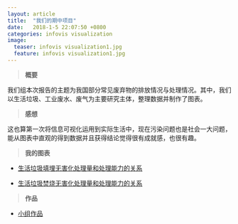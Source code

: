 ```yaml
---
layout: article
title:  "我们的期中项目"
date:   2018-1-5 22:07:50 +0800
categories: infovis visualization
image:
  teaser: infovis visualization1.jpg
  feature: infovis visualization1.jpg
---
```


> **概要**

我们组本次报告的主题为我国部分常见废弃物的排放情况与处理情况。其中，我们以生活垃圾、工业废水、废气为主要研究主体，整理数据并制作了图表。


> **感想**

这也算第一次将信息可视化运用到实际生活中，现在污染问题也是社会一大问题，能从图表中直观的得到数据并且获得结论觉得很有成就感，也很有趣。

> **我的图表**



- <a href="https://public.tableau.com/profile/.6329#!/vizhome/1_4373/1" target="_blank">生活垃圾填埋无害化处理量和处理能力的关系</a>



- <a href="https://public.tableau.com/profile/.6329#!/vizhome/2_1952/1" target="_blank">生活垃圾焚烧无害化处理量和处理能力的关系</a>



> **作品**
- <a href="https://yejiejie.github.io/ye/index.html" target="_blank">小组作品</a>

